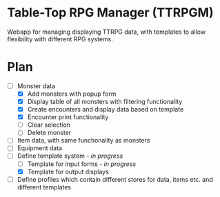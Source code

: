 # Table-Top RPG Manager (TTRPGM)

Webapp for managing displaying TTRPG data, with templates to allow flexibility with
different RPG systems.

# Plan

- [ ] Monster data
  - [x] Add monsters with popup form
  - [x] Display table of all monsters with filtering functionality
  - [x] Create encounters and display data based on template
  - [x] Encounter print functionality
  - [ ] Clear selection
  - [ ] Delete monster
- [ ] Item data, with same functionality as monsters
- [ ] Equipment data
- [ ] Define template system - *in progress*
  - [ ] Template for input forms - *in progress*
  - [x] Template for output displays
- [ ] Define profiles which contain different stores for data, items etc. and different templates
